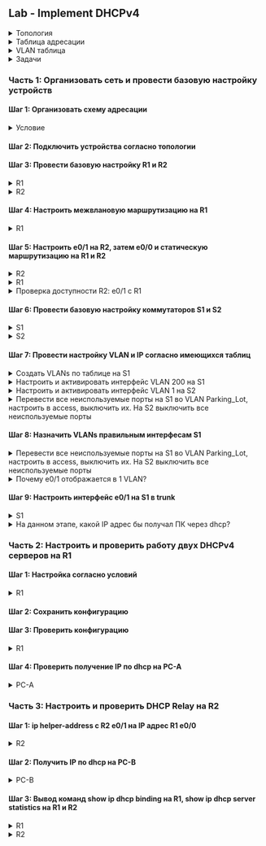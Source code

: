 ## Lab - Implement DHCPv4

<details>

<summary>Топология</summary>
  
![Топология](https://user-images.githubusercontent.com/74641903/113519062-a1f6c500-9592-11eb-9748-2bdaf3e46485.JPG)


</details>

<details>

<summary>Таблица адресации</summary>
  
| Устройство | Интерфейс | IP адрес | Маска подсести | Шлюз по-умолчанию |
| ---------- | --------------- | --------------- |--------------- | --------------- |
| R1         | e0/0      | 10.0.0.1 | 255.255.255.252 | N/A |
|            | e0/1      | N/A | N/A |  N/A |
|            | e0/1.100  | 192.168.1.1 | 255.255.255.192 | N/A |
|            | e0/1.200  | 192.168.1.65 | 255.255.255.224 | N/A |
|            | e0/1.1000 | N/A | N/A | N/A |
| R2         | e0/0 | 10.0.0.2 | 255.255.255.252 | N/A |
|            | e0/1 | 192.168.1.97 | 255.255.255.240 | N/A |
| S1         | VLAN 200 | 192.168.1.66 | 255.255.255.224 | 192.168.1.65 |
| S2         | VLAN 1 | 192.168.1.98 | 255.255.255.240 | 192.168.1.97 |
| PC-A       | eth0 | DHCP | DHCP | DHCP |
| PC-B       | eth0 | DHCP | DHCP | DHCP |

</details>

<details>

<summary>VLAN таблица</summary>
  
| VLAN | Имя | Интерфейс |
| ---------- | --------------- | --------------- |
| 1         |  N/A     | S2: e0/0 |
| 100           | Clients     | S1: e0/0 |
| 200           | Management | S1: VLAN 200 |
| 999           | Parking_Lot  | S1: e0/2-3 |
| 1000           | Native | N/A |


</details>

<details>

<summary>Задачи</summary>
  

Часть 1: Организовать сеть и провести базовую настройку устройств <br />
Часть 2: Настроить и проверить работу двух DHCPv4 серверов на  R1 <br />
Часть 3: Настроить и проверить работу  DHCP Relay на R2 


</details>

### Часть 1: Организовать сеть и провести базовую настройку устройств

#### Шаг 1: Организовать схему адресации

<details> 

<summary>Условие</summary>
Разбить 192.168.1.0/24 на 3 подсети по следующим параметрам: <br />
a. “Подсеть A”, поддерживающая 58 хостов (the client VLAN at R1). <br />
Подсеть A: 192.168.1.0/26 <br /> 
<br />

b. “Подсеть B”, поддерживающая 28 хостов (the management VLAN at R1). <br />
Подсеть B: 192.168.1.64/27 <br />
<br />

c.“Подсеть C”, поддерживающая 12 хостов (the client network at R2). <br />
Подсеть C: 192.168.1.96/28 <br />

</details>

#### Шаг 2: Подключить устройства согласно топологии
#### Шаг 3: Провести базовую настройку R1 и R2

<details>
<summary>R1</summary>

```
Router(config)#hostname R1
R1(config)#no ip domain lookup
R1(config)#enable secret class
R1(config)#line console 0
R1(config-line)#password cisco
R1(config-line)#login
R1(config-line)#line vty 0 4
R1(config-line)#password cisco
R1(config-line)#login
R1(config)#service password-encryption
R1(config)#banner motd $ Only for authorized users $
R1#clock set 16:01:00 04 April 2021
R1#copy running-config startup-config

```

</details>

<details>
<summary>R2</summary>

```
Router(config)#hostname R2
R2(config)#no ip domain lookup
R2(config)#enable secret class
R2(config)#line console 0
R2(config-line)#password cisco
R2(config-line)#login
R2(config-line)#line vty 0 4
R2(config-line)#password cisco
R2(config-line)#login
R2(config)#service password-encryption
R2(config)#banner motd $ Only for authorized users $
R2#clock set 16:01:00 04 April 2021
R2#copy running-config startup-config

```

</details>

#### Шаг 4: Настроить межвлановую маршрутизацию на R1

<details>
<summary>R1</summary>

```
R1(config)#interface ethernet 0/1
R1(config-if)#no shutdown

R1(config)#interface e0/1.100
R1(config-subif)#description Clients
R1(config-subif)#encapsulation dot1Q 100
R1(config-subif)#ip address 192.168.1.1 255.255.255.192
R1(config-subif)#exit
R1(config)#interface e0/1.200
R1(config-subif)#encapsulation dot1Q 200
R1(config-subif)#description management
R1(config-subif)#ip address 192.168.1.65 255.255.255.224
R1(config-subif)#exit
R1(config)#interface e0/1.1000
R1(config-subif)#encapsulation dot1Q 1000 native
R1(config-subif)#description native
R1(config-subif)#exit


R1#sh ip interface brief
Interface                  IP-Address      OK? Method Status                Protocol
Ethernet0/0                unassigned      YES NVRAM  administratively down down
Ethernet0/1                unassigned      YES NVRAM  up                    up
Ethernet0/1.100            192.168.1.1     YES manual up                    up
Ethernet0/1.200            192.168.1.65    YES manual up                    up
Ethernet0/1.1000           unassigned      YES unset  up                    up



```

</details>

#### Шаг 5: Настроить e0/1 на R2, затем е0/0 и статическую маршрутизацию на R1 и R2


<details>
<summary>R2</summary>

```
R2(config)#interface e0/1
R2(config-if)#ip address 192.168.1.97 255.255.255.240
R2(config-if)#no shut
R2(config-if)#exit

R2(config)#interface e0/0
R2(config-if)#ip address 10.0.0.2 255.255.255.252
R2(config-if)#no shut

R2(config)#ip route 0.0.0.0 0.0.0.0 10.0.0.1
```

</details>

<details>
<summary>R1</summary>

```
R1(config)#int e0/0
R1(config-if)#ip address 10.0.0.1 255.255.255.252
R1(config-if)#no shut

R1(config)#ip route 0.0.0.0 0.0.0.0 10.0.0.2

```

</details>
<details>

<summary>Проверка доступности R2: e0/1 c R1</summary>

```
R1#ping 192.168.1.97
Type escape sequence to abort.
Sending 5, 100-byte ICMP Echos to 192.168.1.97, timeout is 2 seconds:
!!!!!
Success rate is 100 percent (5/5), round-trip min/avg/max = 1/1/1 ms


```

</details>

#### Шаг 6: Провести базовую настройку коммутаторов S1 и S2

<details>

<summary>S1</summary>

```
Switch(config)#hostname S1
S1(config)#no ip domain lookup
S1(config)#enable secret class
S1(config)#line console 0
S1(config-line)#password cisco
S1(config-line)#login
S1(config-line)#line vty 0 4
S1(config-line)#password cisco
S1(config-line)#login
S1(config-line)#exit
S1(config)#service password-encryption
S1(config)#banner motd $ only for autorized users $
S1(config)#exit
S1#copy running-config startup-config
S1#clock set  18:19:00 04 April 2021

```

</details>

<details>

<summary>S2</summary>

```
Switch(config)#hostname S2
S2(config)#no ip domain lookup
S2(config)#enable secret class
S2(config)#line console 0
S2(config-line)#password cisco
S2(config-line)#login
S2(config-line)#line vty 0 4
S2(config-line)#password cisco
S2(config-line)#login
S2(config-line)#exit
S2(config)#service password-encryption
S2(config)#banner motd $ only for autorized users $
S2(config)#exit
S2#copy running-config startup-config
S2#clock set  18:19:00 04 April 2021

```

</details>

#### Шаг 7: Провести настройку VLAN и IP согласно имеющихся таблиц

<details>

<summary>Создать VLANs по таблице на S1</summary>

```
S1(config)#vlan 100
S1(config-vlan)#name Clients
S1(config-vlan)#vlan 200
S1(config-vlan)#name Management
S1(config-vlan)#vlan 999
S1(config-vlan)#name Parking_lot
S1(config-vlan)#vlan 1000
S1(config-vlan)#name Native
S1(config-vlan)#exit

```

</details>

<details>

<summary>Настроить и активировать интерфейс VLAN 200 на S1</summary>

```
S1(config)#interface vlan 200
S1(config-if)#ip address 192.168.1.66 255.255.255.224
S1(config-if)#no shut
S1(config-if)#exit
S1(config)#ip default-gateway 192.168.1.65

```

</details>

<details>

<summary>Настроить и активировать интерфейс VLAN 1 на S2</summary>

```
S2(config)# interface vlan 1
S2(config-if)# ip address 192.168.1.98 255.255.255.240
S2(config-if)# no shutdown
S2(config-if)# exit
S2(config)# ip default-gateway 192.168.1.97

```

</details>
<details>

<summary>Перевести все неиспользуемые порты на S1 во VLAN Parking_Lot, настроить в access, выключить их. На S2 выключить все неиспользуемые порты</summary>

```
S1(config)#int range ethernet 0/2 -3
S1(config-if-range)#switchport mode access
S1(config-if-range)#switchport access vlan 999
S1(config-if-range)#shutdown
S1(config-if-range)#exit

S2(config)#int range e0/2-3
S2(config-if-range)#switchport mode access
S2(config-if-range)#shutdown
S2(config-if-range)#exit


```

</details>

#### Шаг 8: Назначить VLANs правильным интерфесам S1

<details>

<summary>Перевести все неиспользуемые порты на S1 во VLAN Parking_Lot, настроить в access, выключить их. На S2 выключить все неиспользуемые порты</summary>

```
S1(config)#int e0/0
S1(config-if)#switchport mode access
S1(config-if)#switchport access vlan 100


S1#show vlan brief

VLAN Name                             Status    Ports
---- -------------------------------- --------- -------------------------------
1    default                          active    Et0/1
100  Clients                          active    Et0/0
200  Management                       active
999  Parking_lot                      active    Et0/2, Et0/3
1000 Native                           active
1002 fddi-default                     act/unsup
1003 token-ring-default               act/unsup
1004 fddinet-default                  act/unsup
1005 trnet-default                    act/unsup



```

</details>

<details>

<summary>Почему e0/1 отображается в 1 VLAN?</summary>

e0/1 находится во влан по умолчанию не был настроен в trunk

</details>

#### Шаг 9: Настроить интерфейс e0/1 на S1 в trunk

<details>

<summary>S1</summary>

```
S1(config)#interface e0/1
S1(config-if)#switchport mode trunk
S1(config-if)#switchport trunk native vlan 1000
S1(config-if)#switchport trunk allowed vlan 100,200,1000

S1#sh int tru

Port        Mode             Encapsulation  Status        Native vlan
Et0/1       on               802.1q         trunking      1000

Port        Vlans allowed on trunk
Et0/1       100,200,1000

Port        Vlans allowed and active in management domain
Et0/1       100,200,1000

Port        Vlans in spanning tree forwarding state and not pruned
Et0/1       100,200,1000

```

</details>

<details>

<summary>На данном этапе, какой IP адрес бы получал ПК через dhcp?</summary>
Link-local address, 169.254.x.x

</details>

### Часть 2: Настроить и проверить работу двух DHCPv4 серверов на R1
#### Шаг 1: Настройка согласно условий
<details>

<summary>R1</summary>

```
R1(config)#ip dhcp excluded-address 192.168.1.1 192.168.1.5
R1(config)#ip dhcp pool dhcp_1
R1(dhcp-config)#network 192.168.1.0 255.255.255.192
R1(dhcp-config)#domain-name ccna-lab.com
R1(dhcp-config)#default-router 192.168.1.1
R1(dhcp-config)#lease 2 12 30


R1(config)#ip dhcp excluded-address 192.168.1.97 192.168.1.101
R1(config)#ip dhcp pool dhcp_2
R1(dhcp-config)#network 192.168.1.96 255.255.255.240
R1(dhcp-config)#default-router 192.168.1.97
R1(dhcp-config)#domain-name ccna-lab.com
R1(dhcp-config)#lease 2 12 30


```

</details>

#### Шаг 2: Сохранить конфигурацию
#### Шаг 3: Проверить конфигурацию

<details>

<summary>R1</summary>

```
R1#show ip dhcp pool

Pool dhcp_1 :
 Utilization mark (high/low)    : 100 / 0
 Subnet size (first/next)       : 0 / 0
 Total addresses                : 62
 Leased addresses               : 0
 Pending event                  : none
 1 subnet is currently in the pool :
 Current index        IP address range                    Leased addresses
 192.168.1.1          192.168.1.1      - 192.168.1.62      0

Pool dhcp_2 :
 Utilization mark (high/low)    : 100 / 0
 Subnet size (first/next)       : 0 / 0
 Total addresses                : 14
 Leased addresses               : 0
 Pending event                  : none
 1 subnet is currently in the pool :
 Current index        IP address range                    Leased addresses
 192.168.1.97         192.168.1.97     - 192.168.1.110     0


R1#show ip dhcp server statistics
Memory usage         25161
Address pools        2
Database agents      0
Automatic bindings   0
Manual bindings      0
Expired bindings     0
Malformed messages   0
Secure arp entries   0

Message              Received
BOOTREQUEST          0
DHCPDISCOVER         0
DHCPREQUEST          0
DHCPDECLINE          0
DHCPRELEASE          0
DHCPINFORM           0

Message              Sent
BOOTREPLY            0
DHCPOFFER            0
DHCPACK              0
DHCPNAK              0


R1#show ip dhcp binding
Bindings from all pools not associated with VRF:
IP address          Client-ID/              Lease expiration        Type
                    Hardware address/
                    User name


```

</details>

#### Шаг 4: Проверить получение IP по dhcp на PC-A

<details>

<summary>PC-A</summary>

```
VPCS> ip dhcp
VPCS> show ip

NAME        : VPCS[1]
IP/MASK     : 192.168.1.6/26
GATEWAY     : 192.168.1.1
DNS         :
DHCP SERVER : 192.168.1.1
DHCP LEASE  : 217793, 217800/108900/190575
DOMAIN NAME : ccna-lab.com
MAC         : 00:50:79:66:68:05
LPORT       : 20000
RHOST:PORT  : 127.0.0.1:30000
MTU         : 1500

VPCS> ping 192.168.1.1

84 bytes from 192.168.1.1 icmp_seq=1 ttl=255 time=0.315 ms
84 bytes from 192.168.1.1 icmp_seq=2 ttl=255 time=0.499 ms
84 bytes from 192.168.1.1 icmp_seq=3 ttl=255 time=0.458 ms
84 bytes from 192.168.1.1 icmp_seq=4 ttl=255 time=0.492 ms
84 bytes from 192.168.1.1 icmp_seq=5 ttl=255 time=0.437 ms
```

</details>

### Часть 3: Настроить и проверить DHCP Relay на R2
#### Шаг 1: ip helper-address с R2 e0/1 на IP адрес R1 e0/0 

<details>
<summary>R2</summary>

```
R2(config)#interface e0/1
R2(config-if)#ip helper-address 10.0.0.1

```

</details>

#### Шаг 2: Получить IP по dhcp на PC-B

<details>
<summary>PC-B</summary>

```
VPCS> ip dhcp
DDORA IP 192.168.1.102/28 GW 192.168.1.97

VPCS> show ip

NAME        : VPCS[1]
IP/MASK     : 192.168.1.102/28
GATEWAY     : 192.168.1.97
DNS         :
DHCP SERVER : 10.0.0.1
DHCP LEASE  : 217771, 217800/108900/190575
DOMAIN NAME : ccna-lab.com
MAC         : 00:50:79:66:68:06
LPORT       : 20000
RHOST:PORT  : 127.0.0.1:30000
MTU         : 1500

VPCS> ping 192.168.1.1

84 bytes from 192.168.1.1 icmp_seq=1 ttl=254 time=0.520 ms
84 bytes from 192.168.1.1 icmp_seq=2 ttl=254 time=0.610 ms
84 bytes from 192.168.1.1 icmp_seq=3 ttl=254 time=0.620 ms
84 bytes from 192.168.1.1 icmp_seq=4 ttl=254 time=0.675 ms
84 bytes from 192.168.1.1 icmp_seq=5 ttl=254 time=0.642 ms

```

</details>

#### Шаг 3: Вывод команд show ip dhcp binding на R1, show ip dhcp server statistics на R1 и R2

<details>
<summary>R1</summary>

```
R1#show ip dhcp binding
Bindings from all pools not associated with VRF:
IP address          Client-ID/              Lease expiration        Type
                    Hardware address/
                    User name
192.168.1.6         0100.5079.6668.05       Apr 07 2021 11:11 AM    Automatic
192.168.1.102       0100.5079.6668.06       Apr 07 2021 11:18 AM    Automatic

R1#show ip dhcp server statistics
Memory usage         42079
Address pools        2
Database agents      0
Automatic bindings   2
Manual bindings      0
Expired bindings     0
Malformed messages   0
Secure arp entries   0

Message              Received
BOOTREQUEST          0
DHCPDISCOVER         4
DHCPREQUEST          2
DHCPDECLINE          0
DHCPRELEASE          0
DHCPINFORM           0

Message              Sent
BOOTREPLY            0
DHCPOFFER            2
DHCPACK              2
DHCPNAK              0
```

</details>

<details>
<summary>R2</summary>

```
R2#show ip dhcp server statistics
Memory usage         22565
Address pools        0
Database agents      0
Automatic bindings   0
Manual bindings      0
Expired bindings     0
Malformed messages   0
Secure arp entries   0

Message              Received
BOOTREQUEST          0
DHCPDISCOVER         0
DHCPREQUEST          0
DHCPDECLINE          0
DHCPRELEASE          0
DHCPINFORM           0

Message              Sent
BOOTREPLY            0
DHCPOFFER            0
DHCPACK              0
DHCPNAK              0

```

</details>
